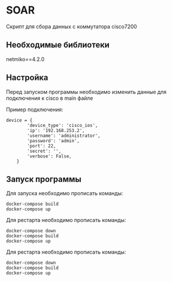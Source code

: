 # SOAR
Скрипт для сбора данных с коммутатора cisco7200

## Необходимые библиотеки
netmiko==4.2.0<br>

## Настройка 
Перед запуском программы необходимо изменить данные для подключения к cisco в main файле

Пример подключения:
```
device = {
        'device_type': 'cisco_ios',
        'ip': '192.168.253.2',
        'username': 'administrator',
        'password': 'admin',
        'port': 22,         
        'secret': '',        
        'verbose': False,    
    }
```
## Запуск программы
Для запуска необходимо прописать команды:<br>

```
docker-compose build
docker-compose up
```

Для рестарта необходимо прописать команды:<br>
```
docker-compose down
docker-compose build
docker-compose up
```
Для рестарта необходимо прописать команды:<br>
```
docker-compose down
docker-compose build
docker-compose up
```
